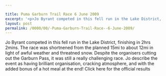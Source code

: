 ```yaml
---

title: Puma Garburn Trail Race 6 June 2009
excerpt: '<p>Jo Byrant competed in this fell run in the Lake District, finishing in 2hrs 2mins. The race was shortnened from the planned 15mi to about 12mi in light of awful weather and threatned snow. Despite the organisers cutting out the Garburn Pass, it was still a really challenging race. Jo describe the event as having brilliant organisation, cracking atmosphere, and with the added bonus of a hot meal at the end! Click here for the official results</p>'
layout: post
permalink: /0000/00/-Puma-Garburn-Trail-Race--6-June-2009/
---
```

Jo Byrant competed in this fell run in the Lake District, finishing in 2hrs 2mins. The race was shortnened from the planned 15mi to about 12mi in light of awful weather and threatned snow. Despite the organisers cutting out the Garburn Pass, it was still a really challenging race. Jo describe the event as having brilliant organisation, cracking atmosphere, and with the added bonus of a hot meal at the end! Click here for the official results